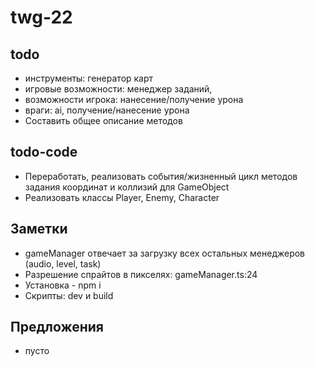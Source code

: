 # twg-22

## todo

- инструменты: генератор карт
- игровые возможности: менеджер заданий,
- возможности игрока: нанесение/получение урона
- враги: ai, получение/нанесение урона
- Составить общее описание методов

## todo-code

- Переработать, реализовать события/жизненный цикл методов задания координат и коллизий для GameObject
- Реализовать классы Player, Enemy, Character

## Заметки

- gameManager отвечает за загрузку всех остальных менеджеров (audio, level, task)
- Разрешение спрайтов в пикселях: gameManager.ts:24
- Установка - npm i
- Скрипты: dev и build

## Предложения

- пусто
